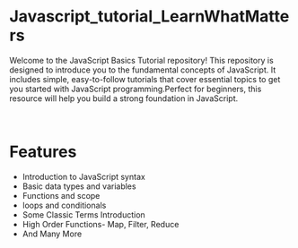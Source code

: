 # Javascript_tutorial_LearnWhatMatters
<p> Welcome to the JavaScript Basics Tutorial repository! This repository is designed to introduce you to the fundamental concepts of JavaScript. It includes simple, easy-to-follow tutorials that cover essential topics to get you started with JavaScript programming.Perfect for beginners, this resource will help you build a strong foundation in JavaScript. </p>
<br>
<h1>Features</h1>
<ul>
  <li>Introduction to JavaScript syntax </li>
  <li>Basic data types and variables </li>
  <li>Functions and scope </li>
  <li>loops and conditionals</li>
  <li>Some Classic Terms Introduction </li>
  <li>High Order Functions- Map, Filter, Reduce </li>
  <Li>And Many More</Li>
</ul>

